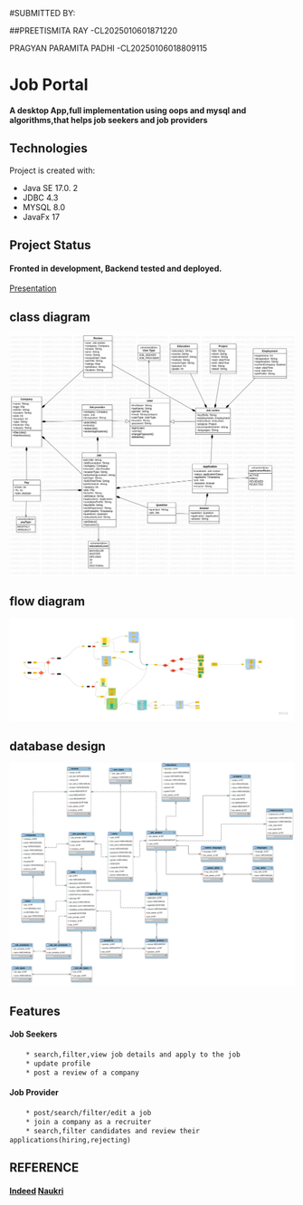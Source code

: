 #SUBMITTED BY:

##PREETISMITA RAY -CL2025010601871220



PRAGYAN PARAMITA PADHI -CL20250106018809115 




# Job Portal
#### A desktop App,full implementation using oops and mysql and algorithms,that helps job seekers and job providers 



## Technologies
Project is created with:
* Java SE 17.0. 2
* JDBC 4.3
* MYSQL 8.0
* JavaFx 17

## Project Status
#### Fronted in  development, Backend tested and deployed.

[Presentation](https://docs.google.com/presentation/d/1gx93ZL48HJPb45hzcXm7CFLSb5RX_va0W3lFH1QrvfQ/edit?usp=sharing)

## class diagram
![star uml](https://github.com/siva010928/Job-Portal/blob/main/class_diagram.jpg)

## flow diagram
![miro](https://github.com/siva010928/Job-Portal/blob/main/activity_flow_diagram.jpg)

## database design
![mysql](https://github.com/siva010928/Job-Portal/blob/main/db.png)
## Features
#### Job Seekers
        * search,filter,view job details and apply to the job
        * update profile
        * post a review of a company
#### Job Provider
        * post/search/filter/edit a job
        * join a company as a recruiter
        * search,filter candidates and review their applications(hiring,rejecting)
                  
## REFERENCE
#### [Indeed](https://in.indeed.com/?from=gnav-homepage)    [Naukri](https://www.naukri.com/mnjuser/homepage)

